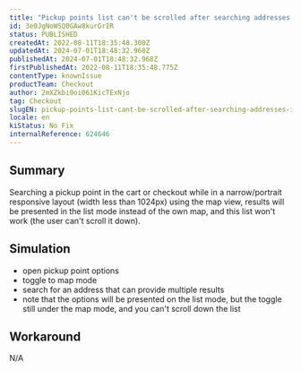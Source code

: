 ```yaml
---
title: "Pickup points list can't be scrolled after searching addresses in map mode"
id: 3e0JgNoWSQ0GAw8kurGrIR
status: PUBLISHED
createdAt: 2022-08-11T18:35:48.300Z
updatedAt: 2024-07-01T18:48:32.968Z
publishedAt: 2024-07-01T18:48:32.968Z
firstPublishedAt: 2022-08-11T18:35:48.775Z
contentType: knownIssue
productTeam: Checkout
author: 2mXZkbi0oi061KicTExNjo
tag: Checkout
slugEN: pickup-points-list-cant-be-scrolled-after-searching-addresses-in-map-mode
locale: en
kiStatus: No Fix
internalReference: 624646
---
```


## Summary


Searching a pickup point in the cart or checkout while in a narrow/portrait responsive layout (width less than 1024px) using the map view, results will be presented in the list mode instead of the own map, and this list won't work (the user can't scroll it down).



## Simulation



- open pickup point options
- toggle to map mode
- search for an address that can provide multiple results
- note that the options will be presented on the list mode, but the toggle still under the map mode, and you can't scroll down the list



## Workaround


N/A

